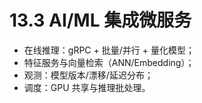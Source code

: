 # 13.3 AI/ML 集成微服务

- 在线推理：gRPC + 批量/并行 + 量化模型；
- 特征服务与向量检索（ANN/Embedding）；
- 观测：模型版本/漂移/延迟分布；
- 调度：GPU 共享与推理批处理。
